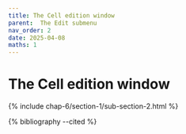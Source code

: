 ```yaml
---
title: The Cell edition window
parent:  The Edit submenu
nav_order: 2
date: 2025-04-08
maths: 1
---
```


# The Cell edition window

{% include chap-6/section-1/sub-section-2.html %}

{% bibliography --cited %}


